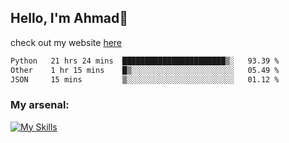 
## Hello, I'm Ahmad👋

check out my website [here](https://ahmadalwi.com/)

<!--START_SECTION:waka-->

```txt
Python   21 hrs 24 mins  ███████████████████████▒░   93.39 %
Other    1 hr 15 mins    █▒░░░░░░░░░░░░░░░░░░░░░░░   05.49 %
JSON     15 mins         ▒░░░░░░░░░░░░░░░░░░░░░░░░   01.12 %
```

<!--END_SECTION:waka-->

### My arsenal:

[![My Skills](https://skillicons.dev/icons?i=js,ts,py,go,react,nextjs,svelte,nodejs,django,tailwind,html,css,sass,firebase,mongodb,postgres,mysql,redis,git,github,docker,vscode,figma,godot)](https://skillicons.dev)

